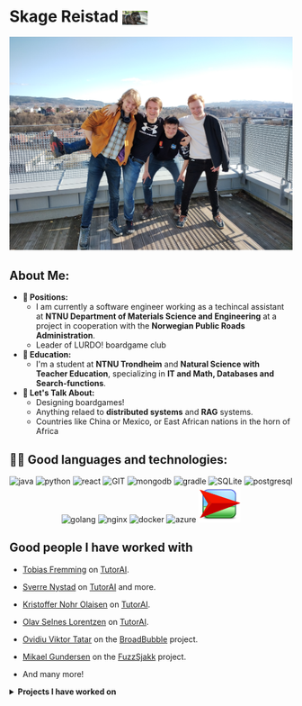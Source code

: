 <h1> Skage Reistad  <img src="karuBear.jpg" width="45" align="center"/> </h1> 
<div align="center">
<img src="SverreSkageKrisogSimon.jpg">
</div>

## About Me:

- **🚀 Positions:**
    - I am currently a software engineer working as a techincal assistant at **NTNU Department of Materials Science and Engineering** at a project in cooperation with the **Norwegian Public Roads Administration**.
    - Leader of LURDO! boardgame club
- **🏦 Education:**
    - I'm a student at **NTNU Trondheim** and **Natural Science with Teacher Education**, specializing in **IT and Math, Databases and Search-functions**.
- **💬 Let's Talk About:** 
    - Designing boardgames!
    - Anything relaed to **distributed systems** and **RAG** systems.
    - Countries like China or Mexico, or East African nations in the horn of Africa


<h2> 🧑‍💻 Good languages and technologies: </h2>

<div align="center">
    <img src="https://www.vectorlogo.zone/logos/java/java-icon.svg" alt="java"                          width="75" height="75"/>  
    <img src="https://www.vectorlogo.zone/logos/python/python-icon.svg" alt="python"                    width="65" height="65"/>
    <img src="https://www.vectorlogo.zone/logos/reactjs/reactjs-icon.svg" alt="react"                   width="55" height="65"/>
    <img src="https://www.vectorlogo.zone/logos/git-scm/git-scm-icon.svg" alt="GIT"                     width="65" height="65"/> 
    <img src="https://www.vectorlogo.zone/logos/mongodb/mongodb-icon.svg" alt="mongodb"                 width="55" height="65"/>
    <img src="https://www.vectorlogo.zone/logos/gradle/gradle-icon.svg" alt="gradle"                    width="55" height="65"/>
    <img src="https://www.vectorlogo.zone/logos/sqlite/sqlite-icon.svg" alt="SQLite"                    width="75" height="65"/>
    <img src="https://www.vectorlogo.zone/logos/postgresql/postgresql-icon.svg" alt="postgresql"        width="75" height="65"/>
    <img src="https://www.vectorlogo.zone/logos/golang/golang-icon.svg" alt="golang"                    width="75" height="65"/>
    <img src="https://www.vectorlogo.zone/logos/nginx/nginx-icon.svg" alt="nginx"                       width="75" height="65"/>
    <img src="https://www.vectorlogo.zone/logos/docker/docker-official.svg" alt="docker"                width="75" height="65"/>
    <img src="https://www.vectorlogo.zone/logos/microsoft_azure/microsoft_azure-icon.svg" alt="azure"   width="75" height="65"/>
    <img src="netlogo.png" alt="Scala" width="75" height="65"/>
</div>

<h2> Good people I have worked with </h3>

- [Tobias Fremming](https://github.com/tobiasfremming) on [TutorAI](https://]github.com/SverreNystad/TutorAI).
- [Sverre Nystad](https://github.com/SverreNystad) on [TutorAI](https://github.com/SverreNystad/TutorAI) and more.
- [Kristoffer Nohr Olaisen](https://github.com/Knolaisen) on  [TutorAI](https://github.com/SverreNystad/TutorAI).
- [Olav Selnes Lorentzen](https://github.com/olavsl) on [TutorAI](https://github.com/SverreNystad/TutorAI).
- [Ovidiu Viktor Tatar](https://github.com/Impelon) on the [BroadBubble](https://github.com/LockedInTheSkage/BroadBubble) project.
- [Mikael Gundersen](https://github.com/mikelism) on the [FuzzSjakk](https://github.com/mikelism/fuzzpwa) project.

- And many more!

<!-- 
<h2>⚙️ GitHub Stats</h2>
<div align="center">
  <picture>
    <source media="(prefers-color-scheme: dark)" srcset="https://github-readme-stats-nine-bay-97.vercel.app/api?username=lockedintheskage&show_icons=true&border_color=414868&theme=tokyonight"/>
    <source media="(prefers-color-scheme: light)" srcset="https://github-readme-stats-nine-bay-97.vercel.app/api?username=lockedintheskage&show_icons=true"/>
    <img height="190em">
  </picture>
  <picture>
    <source media="(prefers-color-scheme: dark)" srcset="https://github-readme-stats-nine-bay-97.vercel.app/api/top-langs/?username=lockedintheskage&layout=compact&border_color=414868&theme=tokyonight"/>
    <source media="(prefers-color-scheme: light)" srcset="https://github-readme-stats-nine-bay-97.vercel.app/api/top-langs/?username=lockedintheskage&layout=compact">
    <img height="190em">
  </picture>
</div>
-->

<details>
  <summary><strong>Projects I have worked on</strong></summary>
  <br>
  
  <div align="center">


<!-- Project 1: TutorAI -->
  <h3><a href="https://github.com/CogitoNTNU/TutorAI" width="200">TutorAI</a></h3>
  <p> 
  TutorAI is a RAG system capable of assisting with learning academic subjects and using the curriculum and citing it. The project revolves around building an application that ingests a textbook in most formats and facilitates efficient learning of the course material. 
  </p>
  <br><img src="https://github.com/CogitoNTNU/TutorAI/blob/main/docs/images/TutorAI.png">
  <hr>

  <h3><a href="https://github.com/LockedInTheSkage/BroadBubble" width="200">Broad Bubble</a></h3>
  <p> 
  Broadbubble is an extension of a social media simulation model designed to counteract the effects of isolation within social media environments. This concept is detailed in the paper titled "Broadening the Bubble: Technological Countermeasures to Isolation in an Agent-based Simulation of Social Media" written by me, Ovideu and some teammates.

  The model builds upon the foundational work described in "The triple filter bubble: Using agent-based modeling to test a meta-theoretical framework for the emergence of filter bubbles and echo chambers" by Daniel Geschke and his team.

 
  </p>
  <br><img src="broadBubble.gif">
  <hr>
  
</div>
</details>
